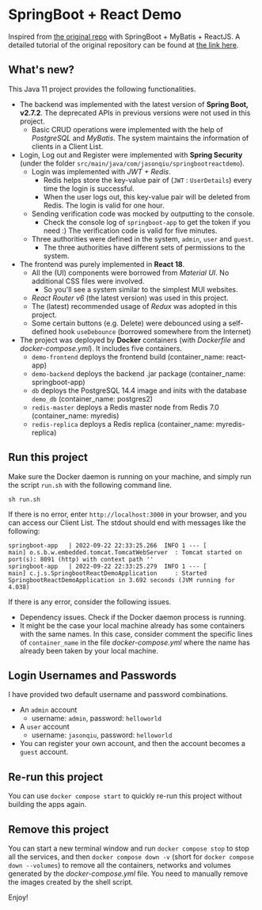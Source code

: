 # SpringBoot + React Demo

Inspired from [the original repo](https://github.com/eugenp/tutorials/tree/master/spring-boot-modules/spring-boot-react/src/main/java/com/baeldung/springbootreact) with SpringBoot + MyBatis + ReactJS. A detailed tutorial of the original repository can be found at [the link here](https://www.baeldung.com/spring-boot-react-crud).

## What's new?

This Java 11 project provides the following functionalities.

- The backend was implemented with the latest version of **Spring Boot, v2.7.2**. The deprecated APIs in previous versions were not used in this project.
    - Basic CRUD operations were implemented with the help of *PostgreSQL* and *MyBatis*. The system maintains the information of clients in a Client List.
- Login, Log out and Register were implemented with **Spring Security** (under the folder `src/main/java/com/jasonqiu/springbootreactdemo`). 
    - Login was implemented with *JWT + Redis*. 
        - Redis helps store the key-value pair of (`JWT` : `UserDetails`) every time the login is successful.
        - When the user logs out, this key-value pair will be deleted from Redis. The login is valid for one hour.
    - Sending verification code was mocked by outputting to the console.
        - Check the console log of `springboot-app` to get the token if you need :) The verification code is valid for five minutes.
    - Three authorities were defined in the system, `admin`, `user` and `guest`.
        - The three authorities have different sets of permissions to the system.
- The frontend was purely implemented in **React 18**.
    - All the (UI) components were borrowed from *Material UI*. No additional CSS files were involved.
        - So you'll see a system similar to the simplest MUI websites.
    - *React Router v6* (the latest version) was used in this project.
    - The (latest) recommended usage of *Redux* was adopted in this project.
    - Some certain buttons (e.g. Delete) were debounced using a self-defined hook `useDebounce` (borrowed somewhere from the Internet)
- The project was deployed by **Docker** containers (with *Dockerfile* and *docker-compose.yml*). It includes five containers.
    - `demo-frontend` deploys the frontend build (container_name: react-app)
    - `demo-backend` deploys the backend .jar package (container_name: springboot-app)
    - `db` deploys the PostgreSQL 14.4 image and inits with the database `demo_db` (container_name: postgres2)
    - `redis-master` deploys a Redis master node from Redis 7.0 (container_name: myredis)
    - `redis-replica` deploys a Redis replica (container_name: myredis-replica)

## Run this project

Make sure the Docker daemon is running on your machine, and simply run the script `run.sh` with the following command line.

```shell
sh run.sh
```

If there is no error, enter `http://localhost:3000` in your browser, and you can access our Client List. The stdout should end with messages like the following:

```
springboot-app   | 2022-09-22 22:33:25.266  INFO 1 --- [           main] o.s.b.w.embedded.tomcat.TomcatWebServer  : Tomcat started on port(s): 8091 (http) with context path ''
springboot-app   | 2022-09-22 22:33:25.279  INFO 1 --- [           main] c.j.s.SpringbootReactDemoApplication     : Started SpringbootReactDemoApplication in 3.692 seconds (JVM running for 4.038)
```

If there is any error, consider the following issues.
- Dependency issues. Check if the Docker daemon process is running.
- It might be the case your local machine already has some containers with the same names. In this case, consider comment the specific lines of `container_name` in the file *docker-compose.yml* where the name has already been taken by your local machine.

## Login Usernames and Passwords

I have provided two default username and password combinations.

- An `admin` account
    - username: `admin`, password: `helloworld`
- A `user` account
    - username: `jasonqiu`, password: `helloworld`
- You can register your own account, and then the account becomes a `guest` account.

## Re-run this project

You can use `docker compose start` to quickly re-run this project without building the apps again.

## Remove this project

You can start a new terminal window and run `docker compose stop` to stop all the services, and then `docker compose down -v` (short for `docker compose down --volumes`) to remove all the containers, networks and volumes generated by the *docker-compose.yml* file. You need to manually remove the images created by the shell script.

Enjoy!
